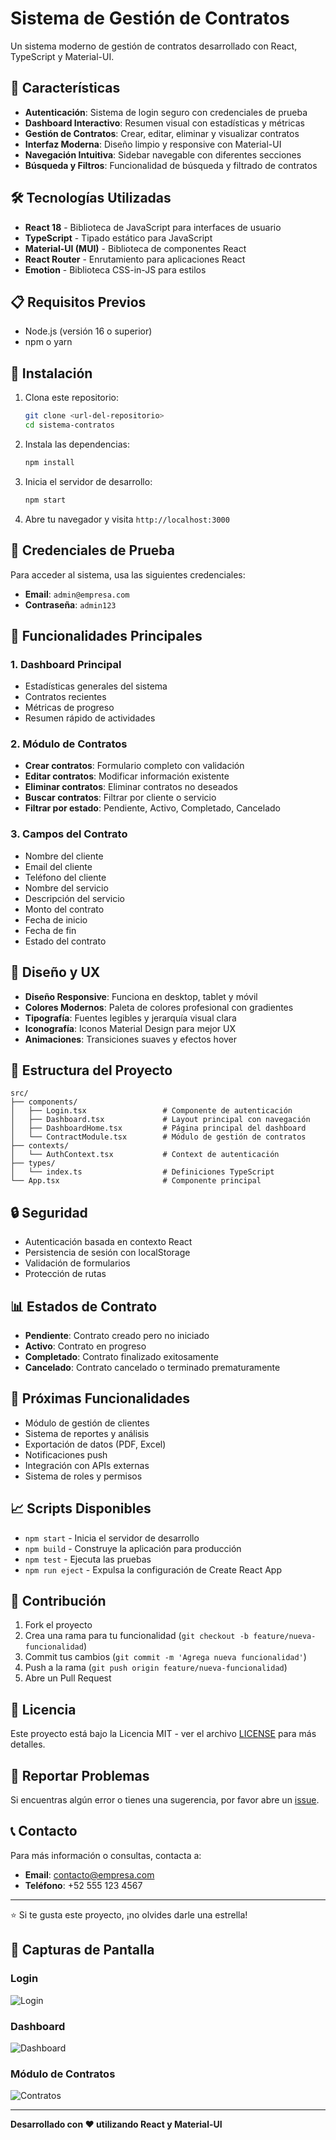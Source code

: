 # Sistema de Gestión de Contratos

Un sistema moderno de gestión de contratos desarrollado con React, TypeScript y Material-UI.

## 🚀 Características

- **Autenticación**: Sistema de login seguro con credenciales de prueba
- **Dashboard Interactivo**: Resumen visual con estadísticas y métricas
- **Gestión de Contratos**: Crear, editar, eliminar y visualizar contratos
- **Interfaz Moderna**: Diseño limpio y responsive con Material-UI
- **Navegación Intuitiva**: Sidebar navegable con diferentes secciones
- **Búsqueda y Filtros**: Funcionalidad de búsqueda y filtrado de contratos

## 🛠️ Tecnologías Utilizadas

- **React 18** - Biblioteca de JavaScript para interfaces de usuario
- **TypeScript** - Tipado estático para JavaScript
- **Material-UI (MUI)** - Biblioteca de componentes React
- **React Router** - Enrutamiento para aplicaciones React
- **Emotion** - Biblioteca CSS-in-JS para estilos

## 📋 Requisitos Previos

- Node.js (versión 16 o superior)
- npm o yarn

## 🔧 Instalación

1. Clona este repositorio:
   ```bash
   git clone <url-del-repositorio>
   cd sistema-contratos
   ```

2. Instala las dependencias:
   ```bash
   npm install
   ```

3. Inicia el servidor de desarrollo:
   ```bash
   npm start
   ```

4. Abre tu navegador y visita `http://localhost:3000`

## 🔑 Credenciales de Prueba

Para acceder al sistema, usa las siguientes credenciales:

- **Email**: `admin@empresa.com`
- **Contraseña**: `admin123`

## 📱 Funcionalidades Principales

### 1. Dashboard Principal
- Estadísticas generales del sistema
- Contratos recientes
- Métricas de progreso
- Resumen rápido de actividades

### 2. Módulo de Contratos
- **Crear contratos**: Formulario completo con validación
- **Editar contratos**: Modificar información existente
- **Eliminar contratos**: Eliminar contratos no deseados
- **Buscar contratos**: Filtrar por cliente o servicio
- **Filtrar por estado**: Pendiente, Activo, Completado, Cancelado

### 3. Campos del Contrato
- Nombre del cliente
- Email del cliente
- Teléfono del cliente
- Nombre del servicio
- Descripción del servicio
- Monto del contrato
- Fecha de inicio
- Fecha de fin
- Estado del contrato

## 🎨 Diseño y UX

- **Diseño Responsive**: Funciona en desktop, tablet y móvil
- **Colores Modernos**: Paleta de colores profesional con gradientes
- **Tipografía**: Fuentes legibles y jerarquía visual clara
- **Iconografía**: Iconos Material Design para mejor UX
- **Animaciones**: Transiciones suaves y efectos hover

## 📁 Estructura del Proyecto

```
src/
├── components/
│   ├── Login.tsx                 # Componente de autenticación
│   ├── Dashboard.tsx             # Layout principal con navegación
│   ├── DashboardHome.tsx         # Página principal del dashboard
│   └── ContractModule.tsx        # Módulo de gestión de contratos
├── contexts/
│   └── AuthContext.tsx           # Context de autenticación
├── types/
│   └── index.ts                  # Definiciones TypeScript
└── App.tsx                       # Componente principal
```

## 🔒 Seguridad

- Autenticación basada en contexto React
- Persistencia de sesión con localStorage
- Validación de formularios
- Protección de rutas

## 📊 Estados de Contrato

- **Pendiente**: Contrato creado pero no iniciado
- **Activo**: Contrato en progreso
- **Completado**: Contrato finalizado exitosamente
- **Cancelado**: Contrato cancelado o terminado prematuramente

## 🚧 Próximas Funcionalidades

- Módulo de gestión de clientes
- Sistema de reportes y análisis
- Exportación de datos (PDF, Excel)
- Notificaciones push
- Integración con APIs externas
- Sistema de roles y permisos

## 📈 Scripts Disponibles

- `npm start` - Inicia el servidor de desarrollo
- `npm build` - Construye la aplicación para producción
- `npm test` - Ejecuta las pruebas
- `npm run eject` - Expulsa la configuración de Create React App

## 🤝 Contribución

1. Fork el proyecto
2. Crea una rama para tu funcionalidad (`git checkout -b feature/nueva-funcionalidad`)
3. Commit tus cambios (`git commit -m 'Agrega nueva funcionalidad'`)
4. Push a la rama (`git push origin feature/nueva-funcionalidad`)
5. Abre un Pull Request

## 📄 Licencia

Este proyecto está bajo la Licencia MIT - ver el archivo [LICENSE](LICENSE) para más detalles.

## 🐛 Reportar Problemas

Si encuentras algún error o tienes una sugerencia, por favor abre un [issue](https://github.com/usuario/sistema-contratos/issues).

## 📞 Contacto

Para más información o consultas, contacta a:
- **Email**: contacto@empresa.com
- **Teléfono**: +52 555 123 4567

---

⭐ Si te gusta este proyecto, ¡no olvides darle una estrella!

## 🎯 Capturas de Pantalla

### Login
![Login](screenshots/login.png)

### Dashboard
![Dashboard](screenshots/dashboard.png)

### Módulo de Contratos
![Contratos](screenshots/contratos.png)

---

**Desarrollado con ❤️ utilizando React y Material-UI**
